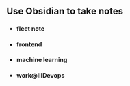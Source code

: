 ## Use Obsidian to take notes
* #### fleet note
* #### frontend
* #### machine learning
* #### work@IIIDevops

